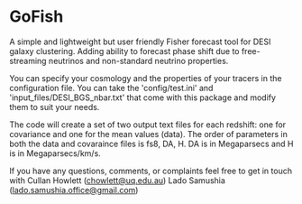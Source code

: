 # GoFish
A simple and lightweight but user friendly Fisher forecast tool for DESI galaxy clustering. Adding ability to forecast phase shift due to free-streaming neutrinos and non-standard neutrino properties.

You can specify your cosmology and the properties of your tracers in the configuration file.
You can take the 'config/test.ini' and 'input_files/DESI_BGS_nbar.txt'  that come with this package
and modify them to suit your needs.

The code will create a set of two output text files for each redshift: one for covariance and one for
the mean values (data).
The order of parameters in both the data and covaraince files is fs8, DA, H.
DA is in Megaparsecs and H is in Megaparsecs/km/s.

If you have any questions, comments, or complaints feel free to get in touch with
Cullan Howlett (chowlett@uq.edu.au)
Lado Samushia (lado.samushia.office@gmail.com)
